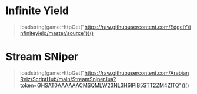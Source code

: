 # Infinite Yield
> loadstring(game:HttpGet("https://raw.githubusercontent.com/EdgeIY/infiniteyield/master/source"))()

# Stream SNiper
> loadstring(game:HttpGet("https://raw.githubusercontent.com/ArabianReiz/ScriptHub/main/StreamSniper.lua?token=GHSAT0AAAAAACMSQMLW23NL3H6IPIB5STT2ZM4ZITQ"))()
